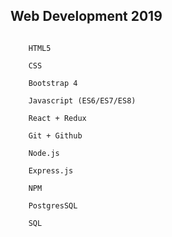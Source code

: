 ## Web Development 2019

```text

    HTML5

    CSS

    Bootstrap 4

    Javascript (ES6/ES7/ES8)

    React + Redux

    Git + Github

    Node.js

    Express.js

    NPM

    PostgresSQL

    SQL

```
